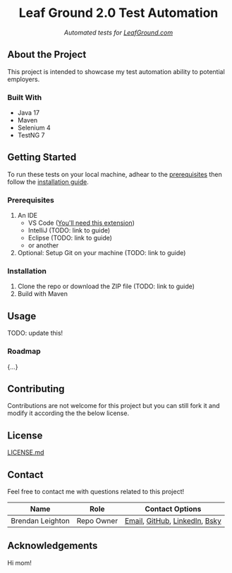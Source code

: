 <!-- 
	MARKDOWN LINKS & IMAGES
-->
[apache]: https://img.shields.io/badge/License-Apache%20License%202.0-blue
[apache-url]: http://www.apache.org/licenses/LICENSE-2.0

<!-- 
	PROJECT TITLE
	A name that explains the subject
-->
<div align='center'>
    
# Leaf Ground 2.0 Test Automation

*Automated tests for [LeafGround.com](https://www.leafground.com/)*

</div>

<!-- 
	ABOUT THE PROJECT
	
	1. What does the project do specifically?
	2. Provide context and add links to explainer content a newb would find helpful.
	3. Subsection; A list of features
-->
## About the Project

This project is intended to showcase my test automation ability to potential employers.

### Built With

- Java 17
- Maven
- Selenium 4
- TestNG 7

<!-- 
	Live Project or Demo
	Link to:
	- website
	- demo
-->
## Getting Started

To run these tests on your local machine, adhear to the [prerequisites](#prerequisites) then follow the [installation guide](#installation).

### Prerequisites

1. An IDE
   - VS Code ([You'll need this extension](https://marketplace.visualstudio.com/items?itemName=vscjava.vscode-java-pack))
   - IntelliJ (TODO: link to guide)
   - Eclipse (TODO: link to guide)
   - or another
2. Optional: Setup Git on your machine (TODO: link to guide)

### Installation

1. Clone the repo or download the ZIP file (TODO: link to guide)
2. Build with Maven

## Usage

TODO: update this!

<!-- <img src="../ssets/screenshot.png" alt="placeholder for an image"></img> -->

<!-- [Link to live project or demo](http://www.example.com)  -->

### Roadmap

{...}

## Contributing

Contributions are not welcome for this project but you can still fork it and modify it according the the below license.

## License

[LICENSE.md](docs/LICENSE.md)

## Contact

Feel free to contact me with questions related to this project!

| Name             | Role       | Contact Options                                                                                                                                                                               |
| ---------------- | ---------- | --------------------------------------------------------------------------------------------------------------------------------------------------------------------------------------------- |
| Brendan Leighton | Repo Owner | [Email](br3ndan.l8n@gmail.com), [GitHub](https://github.com/Brendan-Leighton), [LinkedIn](https://www.linkedin.com/in/brendan-leighton/), [Bsky](https://bsky.app/profile/brenzy.bsky.social) |

## Acknowledgements

Hi mom!